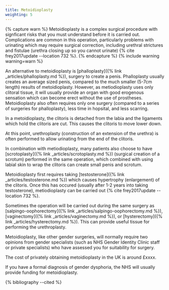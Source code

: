 ```yaml
---
title: Metoidioplasty
weighting: 5
---
```


{% capture warn %}
Metoidioplasty is a complex surgical procedure with signficant risks that you must understand before it is carried out. Complications are common in this operation, particularly problems with urinating which may require surgical correction, including urethral strictures and fistulae (urethra closing up so you cannot urinate) {% cite frey2017update --location 732 %}.
{% endcapture %}
{% include warning warning=warn %}

An alternative to metoidioplasty is [phalloplasty]({% link _articles/phalloplasty.md %}), surgery to create a penis. Phalloplasty usually creates an average sized penis, compared to the much smaller (5-7cm length) results of metoidioplasty. However, as metiodioplasty uses only clitoral tissue, it will usually provide an organ with good erogenous sensation which can become erect without the use of prostheses. Metoidioplasty also often requires only one surgery (compared to a series of surgeries for phalloplasty), less time in hopsital, and less scarring.

In a metoidioplasty, the clitoris is detached from the labia and the ligaments which hold the clitoris are cut. This causes the clitoris to move lower down.

At this point, urethroplasty (construction of an extension of the urethra) is often performed to allow urinating from the end of the clitoris. 

In combination with metiodioplasty, many patients also choose to have [scrotoplasty]({% link _articles/scrotoplasty.md %}) (surgical creation of a scrotum) performed in the same operation, which combined with using labial skin to wrap the clitoris can create small penis and scrotum.

Metoidioplasty first requires taking [testosterone]({% link _articles/testosterone.md %}) which causes hypertrophy (enlargement) of the clitoris. Once this has occured (usually after 1-2 years into taking testosterone), metiodioplasty can be carried out {% cite frey2017update --location 732 %}. 

Sometimes the operation will be carried out during the same surgery as [salpingo-oophorectomy]({% link _articles/salpingo-oophorectomy.md %}), [vaginectomy]({% link _articles/vaginectomy.md %}), or [hysterectomy]({% link _articles/hysterectomy.md %}). This can provide useful tissue for performing the urethroplasty.

Metoidioplasty, like other gender surgeries, will normally require two opinions from gender specialists (such as NHS Gender Identity Clinic staff or private specialists) who have assessed you for suitability for surgery.

The cost of privately obtaining metoidioplasty in the UK is around £xxxx.

If you have a formal diagnosis of gender dysphoria, the NHS will usually provide funding for metoidioplasty.

{% bibliography --cited %}
